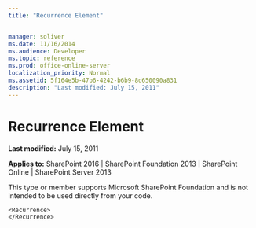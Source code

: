 ```yaml
---
title: "Recurrence Element"


manager: soliver
ms.date: 11/16/2014
ms.audience: Developer
ms.topic: reference
ms.prod: office-online-server
localization_priority: Normal
ms.assetid: 5f164e5b-47b6-4242-b6b9-8d650090a831
description: "Last modified: July 15, 2011"
---
```


# Recurrence Element

 **Last modified:** July 15, 2011 
  
 **Applies to:** SharePoint 2016 | SharePoint Foundation 2013 | SharePoint Online | SharePoint Server 2013
  
This type or member supports Microsoft SharePoint Foundation and is not intended to be used directly from your code.
  
```
<Recurrence>
</Recurrence>
```


